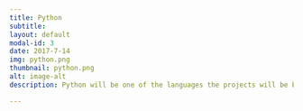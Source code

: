 ```yaml
---
title: Python 
subtitle:
layout: default
modal-id: 3
date: 2017-7-14
img: python.png
thumbnail: python.png 
alt: image-alt 
description: Python will be one of the languages the projects will be built with

---
```



